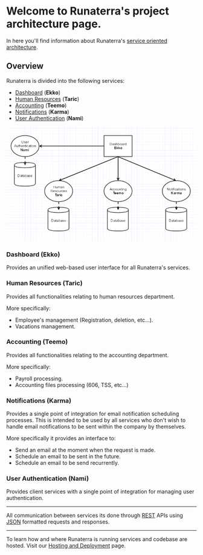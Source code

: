 # Welcome to Runaterra's project architecture page.

In here you'll find information about Runaterra's [service oriented architecture](https://en.wikipedia.org/wiki/Service-oriented_architecture).

## Overview 
Runaterra is divided into the following services:

 - [Dashboard](#dashboard-ekko) (**Ekko**)
 - [Human Resources](#human-resources-taric) (**Taric**)
 - [Accounting](#accounting-teemo) (**Teemo**)
 - [Notifications](#notifications-karma) (**Karma**)
 - [User Authentication](#user-authentication) (**Nami**)

![Architecture-diagram](img/architecture-1.png)

### Dashboard (**Ekko**)
Provides an unified web-based user interface for all Runaterra's services.

### Human Resources (**Taric**)
Provides all functionalities relating to human resources department.

More specifically:
 - Employee's management (Registration, deletion, etc...).
 - Vacations management.

### Accounting (**Teemo**)
Provides all functionalities relating to the accounting department.

More specifically:
 - Payroll processing.
 - Accounting files processing (606, TSS, etc...) 

### Notifications (**Karma**)
Provides a single point of integration for email notification scheduling processes. This is intended to be used by all services who don't wish to handle email notifications to be sent within the company by themselves.

More specifically it provides an interface to:
 - Send an email at the moment when the request is made.
 - Schedule an email to be sent in the future.
 - Schedule an email to be send recurrently.

### User Authentication (**Nami**)
Provides client services with a single point of integration for managing user authentication. 

---

All communication between services its done through [REST](http://www.restapitutorial.com/lessons/whatisrest.html) APIs using [JSON](http://www.json.org/) formatted requests and responses.

---

To learn how and where Runaterra is running services and codebase are hosted. Visit our [Hosting and Deployment](hosting-and-deployment) page.
